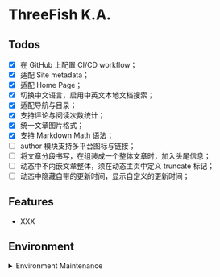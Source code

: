 # ThreeFish K.A.

## Todos

- [x] 在 GitHub 上配置 CI/CD workflow；
- [x] 适配 Site metadata；
- [x] 适配 Home Page；
- [x] 切换中文语言，启用中英文本地文档搜索；
- [x] 适配导航与目录；
- [x] 支持评论与阅读次数统计；
- [x] 统一文章图片格式；
- [x] 支持 Markdown Math 语法；
- [ ] author 模块支持多平台图标与链接；
- [ ] 将文章分段书写，在组装成一个整体文章时，加入头尾信息；
- [ ] 动态中不内嵌文章整体，须在动态主页中定义 truncate 标记；
- [ ] 动态中隐藏自带的更新时间，显示自定义的更新时间；

## Features

- XXX

## Environment

<details>
    <summary>Environment Maintenance</summary>

1. Install Node.js

   ```bash
   # installs nvm (Node Version Manager)
   curl -o- https://raw.githubusercontent.com/nvm-sh/nvm/v0.39.7/install.sh | bash

   # download and install Node.js (you may need to restart the terminal)
   nvm install 20

   # verifies the right Node.js version is in the environment
   node -v # should print `v20.15.0`

   # verifies the right NPM version is in the environment
   npm -v # should print `10.7.0`
   ```

2. Create Project[aurelius-huang]

   ```bash
   npx create-docusaurus@latest aurelius-huang classic --typescript
   ```

3. Install Plugins

   ```bash
   # 支持中文的离线本地搜索插件
   yarn add @easyops-cn/docusaurus-search-local

   # 支持评论与阅读次数统计
   yarn add @waline/client

   # ant 图标
   yarn add @ant-design/icons

   # Markdown kate syntax
   yarn add rehype-katex
   yarn add remark-math
   ```

4. Install Runtime Packages

   ```bash
   yarn
   ```

5. Start Development Server

   ```bash
   yarn start
   ```

   This command starts a local development server and opens up a browser window. Most changes are reflected live without having to restart the server.

6. Build

   ```bash
   yarn build
   ```

   This command generates static content into the `build` directory and can be served using any static contents hosting service.

7. Deployment

   ```bash
   USE_SSH=true yarn deploy
   ```

   Not using SSH:

   ```
   GIT_USER=<Your GitHub username> yarn deploy
   ```

   If you are using GitHub pages for hosting, this command is a convenient way to build the website and push to the `gh-pages` branch.

8. Override Pages

   ```bash
   yarn swizzle @docusaurus/theme-classic BlogPostItem --eject
   ```

   Override Pages:

   - BlogPostPage
   - BlogPostItem
   - DocItem/Layout
   - DocItem/Content

</details>
